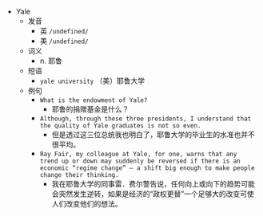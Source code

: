 - Yale
  - 发音
    - 英 `/undefined/`
    - 美 `/undefined/`
  - 词义
    - n. 耶鲁
  - 短语
    - `yale university` （美）耶鲁大学 
  - 例句
    - `What is the endowment of Yale?`
      - 耶鲁的捐赠基金是什么？
    - `Although, through these three presidents, I understand that the quality of Yale graduates is not so even.`
      - 但是透过这三位总统我也明白了，耶鲁大学的毕业生的水准也并不很平均。
    - `Ray Fair, my colleague at Yale, for one, warns that any trend up or down may suddenly be reversed if there is an economic “regime change” — a shift big enough to make people change their thinking.`
      - 我在耶鲁大学的同事雷．费尔警告说，任何向上或向下的趋势可能会突然发生逆转，如果是经济的“政权更替”一个足够大的改变可使人们改变他们的想法。

